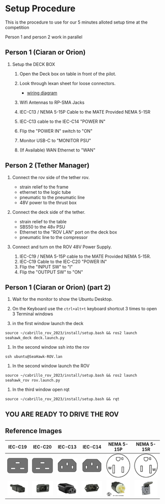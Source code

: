 # Setup Procedure

This is the procedure to use for our 5 minutes alloted setup time at the competition

Person 1 and person 2 work in parallel

## Person 1 (Ciaran or Orion)

1. Setup the DECK BOX

    1. Open the Deck box on table in front of the pilot.

    1. Look through lexan sheet for loose connectors.

        * [wiring diagram](example.com)

    1. Wifi Antennas to RP-SMA Jacks

    1. IEC-C13 / NEMA 5-15P Cable to the MATE Provided NEMA 5-15R

    1. IEC-C13 cable to the IEC-C14 "POWER IN"

    1. Flip the "POWER IN" switch to "ON"

    1. Monitor USB-C to "MONITOR PSU"

    1. (If Available) WAN Ethernet to "WAN"

## Person 2 (Tether Manager)

1. Connect the rov side of the tether rov.
    * strain relief to the frame
    * ethernet to the logic tube
    * pneumatic to the pneumatic line
    * 48V power to the thrust box

1. Connect the deck side of the tether.
    * strain relief to the table
    * SBS50 to the 48v PSU
    * Ethernet to the "ROV LAN" port on the deck box
    * pneumatic line to the compressor

1. Connect and turn on the ROV 48V Power Supply.

    1. IEC-C19 / NEMA 5-15P cable to the MATE Provided NEMA 5-15R.
    1. IEC-C19 Cable to the IEC-C20 "POWER IN"
    1. Flip the "INPUT SW" to "I"
    1. Flip the "OUTPUT SW" to "ON"

## Person 1 (Ciaran or Orion) (part 2)

1. Wait for the monitor to show the Ubuntu Desktop.

1. On the Keyboard use the `ctrl+alt+t` keyboard shortcut 3 times to open 3 Terminal windows

1. in the first window launch the deck

```console
source ~/cabrillo_rov_2023/install/setup.bash && ros2 launch seahawk_deck deck.launch.py
```

1. In the second window ssh into the rov

```console
ssh ubuntu@SeaHawk-ROV.lan
```

1. In the second window launch the ROV

```console
source ~/cabrillo_rov_2023/install/setup.bash && ros2 launch seahawk_rov rov.launch.py
```

1. In the third window open rqt

```console
source ~/cabrillo_rov_2023/install/setup.bash && rqt
```

## YOU ARE READY TO DRIVE THE ROV

## Reference Images

| IEC-C19 | IEC-C20 | IEC-C13 | IEC-C14 | NEMA 5-15P | NEMA 5-15R |
|---------|---------|---------|---------|------------|------------|
| ![IEC-C19 diagram](img/IEC-C19.png) | ![IEC-C20 diagram](img/IEC-C19.png) | ![IEC-C13 diagram](img/IEC-C13.png) | ![IEC-C14 diagram](img/IEC-C13.png) | ![NEMA 5-15P diagram](img/NEMA_5-15P.png) | ![NEMA 5-15R diagram](img/NEMA_5-15R.png)
| ![IEC-C19 Real World](img/IEC-C19.jpg) | ![IEC-C20 Real World](img/IEC-C20.jpg) | ![IEC-C13 Real World](img/IEC-C13.jpg) | ![IEC-C14 Real World](img/IEC-C14.jpg) | ![NEMA 5-15P Real World](img/NEMA_5-15P.jpg) | ![NEMA 5-15R Real World](img/NEMA_5-15R.jpg) |

